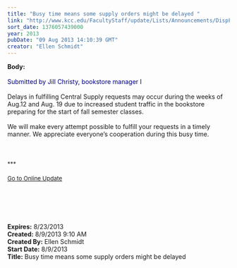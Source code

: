 ```yaml
---
title: "Busy time means some supply orders might be delayed "
link: "http://www.kcc.edu/FacultyStaff/update/Lists/Announcements/DispForm.aspx?ID=1193"
sort_date: 1376057439000
year: 2013
pubDate: "09 Aug 2013 14:10:39 GMT"
creator: "Ellen Schmidt"
---
```


<div><b>Body:</b> <div class="ExternalClassE9497FEC11394DA297D75F72521B9183"><div> </div>
<div><font color="#000080">Submitted by Jill Christy, bookstore manager I</font></div>
<div> </div>
<div>Delays in fulfilling Central Supply requests may occur during the weeks of Aug.12 and Aug. 19 due to increased student traffic in the bookstore preparing for the start of fall semester classes. </div>
<div> </div>
<div>We will make every attempt possible to fulfill your requests in a timely manner. We appreciate everyone’s cooperation during this busy time.</div>
<div> </div>
<div> </div>
<div> </div>
<div><font size="2">***</font></div>
<div><font size="2"></font></div>
<div><font size="2"></font> </div>
<div><font size="2"><a href="/FacultyStaff/update/Pages/dailyupdate.aspx">Go to Online Update</a></font></div>
<div><font size="2"></font></div>
<p> </p>
<p> </p>
<div><br /></div></div></div>
<div><b>Expires:</b> 8/23/2013</div>
<div><b>Created:</b> 8/9/2013 9:10 AM</div>
<div><b>Created By:</b> Ellen Schmidt</div>
<div><b>Start Date:</b> 8/9/2013</div>
<div><b>Title:</b> Busy time means some supply orders might be delayed </div>
